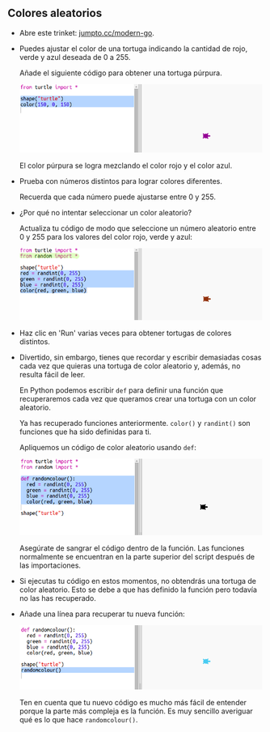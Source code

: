 ## Colores aleatorios

+ Abre este trinket: <a href="http://jumpto.cc/modern-go" target="_blank">jumpto.cc/modern-go</a>. 

+ Puedes ajustar el color de una tortuga indicando la cantidad de rojo, verde y azul deseada de 0 a 255. 

    Añade el siguiente código para obtener una tortuga púrpura.

    ![screenshot](images/modern-purple.png)
   
    El color púrpura se logra mezclando el color rojo y el color azul.

+ Prueba con números distintos para lograr colores diferentes. 

    Recuerda que cada número puede ajustarse entre 0 y 255. 

+ ¿Por qué no intentar seleccionar un color aleatorio?

    Actualiza tu código de modo que seleccione un número aleatorio entre 0 y 255 para los valores del color rojo, verde y azul:
    
    ![screenshot](images/modern-random-colour.png)

+ Haz clic en 'Run' varias veces para obtener tortugas de colores distintos.

+ Divertido, sin embargo, tienes que recordar y escribir demasiadas cosas cada vez que quieras una tortuga de color aleatorio y, además, no resulta fácil de leer. 

    En Python podemos escribir `def` para definir una función que recuperaremos cada vez que queramos crear una tortuga con un color aleatorio. 

    Ya has recuperado funciones anteriormente. `color()` y `randint()` son funciones que ha sido definidas para ti. 

    Apliquemos un código de color aleatorio usando `def`:
  
    ![screenshot](images/modern-colour-function.png)
    
  Asegúrate de sangrar el código dentro de la función. Las funciones normalmente se encuentran en la parte superior del script después de las importaciones. 
  
+ Si ejecutas tu código en estos momentos, no obtendrás una tortuga de color aleatorio. Esto se debe a que has definido la función pero todavía no las has recuperado. 
  
+ Añade una línea para recuperar tu nueva función:
  
    ![screenshot](images/modern-call-colour.png)

    Ten en cuenta que tu nuevo código es mucho más fácil de entender porque la parte más compleja es la función. Es muy sencillo averiguar qué es lo que hace `randomcolour()`. 
